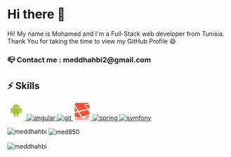 # Hi there 👋

Hi! My name is Mohamed and I'm a Full-Stack web developer from Tunisia. Thank You for taking the time to view my GitHub Profile 😄






<h3 align="left"> 📪 Contact me : meddhahbi2@gmail.com</h3>
<p align="left">
</p>

## ⚡ Skills
<p align="left"> <a href="https://developer.android.com" target="_blank" rel="noreferrer"> <img src="https://raw.githubusercontent.com/devicons/devicon/master/icons/android/android-original-wordmark.svg" alt="android" width="40" height="40"/> </a> <a href="https://angular.io" target="_blank" rel="noreferrer"> <img src="https://angular.io/assets/images/logos/angular/angular.svg" alt="angular" width="40" height="40"/> </a>  <a href="https://git-scm.com/" target="_blank" rel="noreferrer"> <img src="https://www.vectorlogo.zone/logos/git-scm/git-scm-icon.svg" alt="git" width="40" height="40"/> </a>  <a href="https://laravel.com/" target="_blank" rel="noreferrer"> <img src="https://raw.githubusercontent.com/devicons/devicon/master/icons/laravel/laravel-plain-wordmark.svg" alt="laravel" width="40" height="40"/> </a>    <a href="https://spring.io/" target="_blank" rel="noreferrer"> <img src="https://www.vectorlogo.zone/logos/springio/springio-icon.svg" alt="spring" width="40" height="40"/> </a> <a href="https://symfony.com" target="_blank" rel="noreferrer"> <img src="https://symfony.com/logos/symfony_black_03.svg" alt="symfony" width="40" height="40"/> </a>  </p>

<p><img align="left" src="https://github-readme-stats.vercel.app/api/top-langs?username=meddhahbi&show_icons=true&locale=en&layout=compact" alt="meddhahbi" /></p>

<p>&nbsp;<img align="center" src="https://github-readme-stats.vercel.app/api?username=meddhahbi&show_icons=true&locale=en" alt="med850" /></p>

<p><img align="center" src="https://github-readme-streak-stats.herokuapp.com/?user=meddhahbi&" alt="meddhahbi" /></p>
